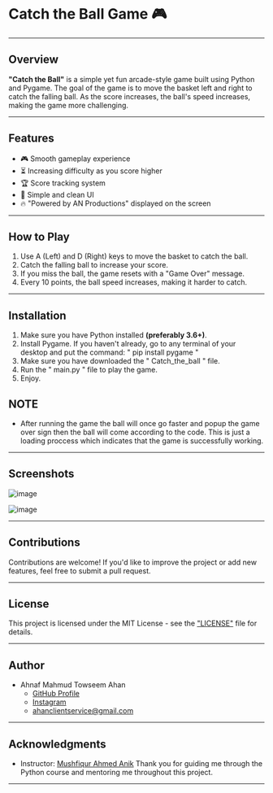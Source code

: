 # Catch the Ball Game 🎮

--------------------

## Overview

**"Catch the Ball"** is a simple yet fun arcade-style game built using Python and Pygame. 
The goal of the game is to move the basket left and right to catch the falling ball. 
As the score increases, the ball's speed increases, making the game more challenging.

--------------

## Features

  * 🎮 Smooth gameplay experience
  * ⏳ Increasing difficulty as you score higher
  * 🏆 Score tracking system
  * 🎨 Simple and clean UI
  * 🔥 "Powered by AN Productions" displayed on the screen

-------------

## How to Play

  1. Use A (Left) and D (Right) keys to move the basket to catch the ball.
  2. Catch the falling ball to increase your score.
  3. If you miss the ball, the game resets with a "Game Over" message.
  4. Every 10 points, the ball speed increases, making it harder to catch.

------------------

## Installation

  1. Make sure you have Python installed **(preferably 3.6+)**.
  2. Install Pygame. If you haven't already, go to any terminal of your desktop and put the command: "  pip install pygame  "
  3. Make sure you have downloaded the "  Catch_the_ball  " file.
  4. Run the "  main.py  " file to play the game.
  5. Enjoy.

## **NOTE**

  * After running the game the ball will once go faster and popup the game over sign then the ball will come according to the code. This is just a
    loading proccess which indicates that the game is successfully working.

-------------------------------

## Screenshots

![image](https://github.com/user-attachments/assets/409c11f0-6a22-4201-b8d6-8ef6141c295e)


![image](https://github.com/user-attachments/assets/b72bcc43-bae0-4d1e-a744-3154b645b0ad)

---------------------------------------------------------

## Contributions

Contributions are welcome! 
If you'd like to improve the project or add new features, feel free to submit a pull request.


---------------------------------

## License

This project is licensed under the MIT License - see the ["LICENSE"](LICENSE) file for details.

------------------------------------

## Author

* Ahnaf Mahmud Towseem Ahan
    * [GitHub Profile](https://github.com/ANAHAN07)
    * [Instagram](https://www.instagram.com/its.me.memebd)
    * ahanclientservice@gmail.com

--------------------------------



## Acknowledgments

* Instructor: [Mushfiqur Ahmed Anik](https://github.com/Musfique-Ahmed)
    Thank you for guiding me through the Python course and mentoring me throughout this project.
  
-------------------------------------------
